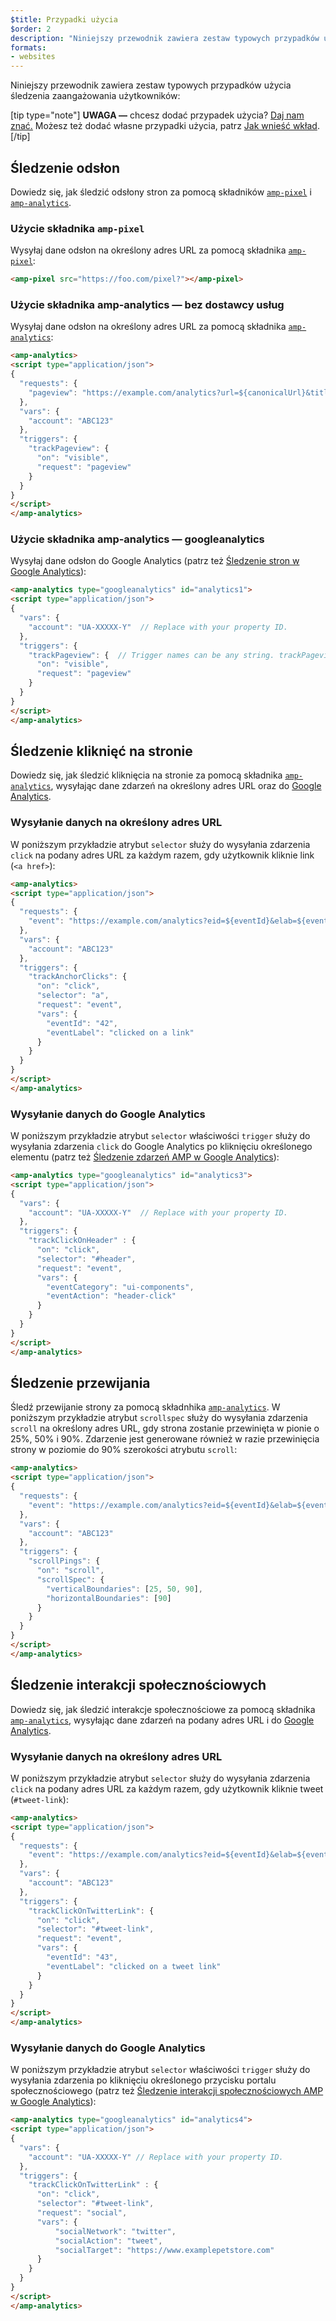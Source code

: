 ```yaml
---
$title: Przypadki użycia
$order: 2
description: "Niniejszy przewodnik zawiera zestaw typowych przypadków użycia śledzenia zaangażowania użytkowników: UWAGA — chcesz dodać przypadek użycia? Daj nam znać."
formats:
- websites
---
```


Niniejszy przewodnik zawiera zestaw typowych przypadków użycia śledzenia zaangażowania użytkowników:

[tip type="note"] **UWAGA —** chcesz dodać przypadek użycia? [Daj nam znać.](https://github.com/ampproject/docs/issues/new) Możesz też dodać własne przypadki użycia, patrz [Jak wnieść wkład](../../../../documentation/guides-and-tutorials/contribute/index.md). [/tip]

## Śledzenie odsłon

Dowiedz się, jak śledzić odsłony stron za pomocą składników [`amp-pixel`](../../../../documentation/components/reference/amp-pixel.md) i [`amp-analytics`](../../../../documentation/components/reference/amp-analytics.md).

### Użycie składnika `amp-pixel`

Wysyłaj dane odsłon na określony adres URL za pomocą składnika [`amp-pixel`](../../../../documentation/components/reference/amp-pixel.md):

```html
<amp-pixel src="https://foo.com/pixel?"></amp-pixel>
```

### Użycie składnika amp-analytics — bez dostawcy usług

Wysyłaj dane odsłon na określony adres URL za pomocą składnika [`amp-analytics`](../../../../documentation/components/reference/amp-analytics.md):

```html
<amp-analytics>
<script type="application/json">
{
  "requests": {
    "pageview": "https://example.com/analytics?url=${canonicalUrl}&title=${title}&acct=${account}"
  },
  "vars": {
    "account": "ABC123"
  },
  "triggers": {
    "trackPageview": {
      "on": "visible",
      "request": "pageview"
    }
  }
}
</script>
</amp-analytics>
```

### Użycie składnika amp-analytics — googleanalytics

Wysyłaj dane odsłon do Google Analytics (patrz też [Śledzenie stron w Google Analytics](https://developers.google.com/analytics/devguides/collection/amp-analytics/#page_tracking)):

```html
<amp-analytics type="googleanalytics" id="analytics1">
<script type="application/json">
{
  "vars": {
    "account": "UA-XXXXX-Y"  // Replace with your property ID.
  },
  "triggers": {
    "trackPageview": {  // Trigger names can be any string. trackPageview is not a required name.
      "on": "visible",
      "request": "pageview"
    }
  }
}
</script>
</amp-analytics>
```

## Śledzenie kliknięć na stronie <a name="tracking-page-clicks"></a>

Dowiedz się, jak śledzić kliknięcia na stronie za pomocą składnika [`amp-analytics`](../../../../documentation/components/reference/amp-analytics.md), wysyłając dane zdarzeń na określony adres URL oraz do [Google Analytics](https://developers.google.com/analytics/devguides/collection/amp-analytics/).

### Wysyłanie danych na określony adres URL

W poniższym przykładzie atrybut `selector` służy do wysyłania zdarzenia `click` na podany adres URL za każdym razem, gdy użytkownik kliknie link (`<a href>`):

```html
<amp-analytics>
<script type="application/json">
{
  "requests": {
    "event": "https://example.com/analytics?eid=${eventId}&elab=${eventLabel}&acct=${account}"
  },
  "vars": {
    "account": "ABC123"
  },
  "triggers": {
    "trackAnchorClicks": {
      "on": "click",
      "selector": "a",
      "request": "event",
      "vars": {
        "eventId": "42",
        "eventLabel": "clicked on a link"
      }
    }
  }
}
</script>
</amp-analytics>
```

### Wysyłanie danych do Google Analytics

W poniższym przykładzie atrybut `selector` właściwości `trigger` służy do wysyłania zdarzenia `click` do Google Analytics po kliknięciu określonego elementu (patrz też [ Śledzenie zdarzeń AMP w Google Analytics](https://developers.google.com/analytics/devguides/collection/amp-analytics/#event_tracking)):

```html
<amp-analytics type="googleanalytics" id="analytics3">
<script type="application/json">
{
  "vars": {
    "account": "UA-XXXXX-Y"  // Replace with your property ID.
  },
  "triggers": {
    "trackClickOnHeader" : {
      "on": "click",
      "selector": "#header",
      "request": "event",
      "vars": {
        "eventCategory": "ui-components",
        "eventAction": "header-click"
      }
    }
  }
}
</script>
</amp-analytics>
```

## Śledzenie przewijania <a name="tracking-scrolling"></a>

Śledź przewijanie strony za pomocą składnhika [`amp-analytics`](../../../../documentation/components/reference/amp-analytics.md). W poniższym przykładzie atrybut `scrollspec` służy do wysyłania zdarzenia `scroll` na określony adres URL, gdy strona zostanie przewinięta w pionie o 25%, 50% i 90%. Zdarzenie jest generowane również w razie przewinięcia strony w poziomie do 90% szerokości atrybutu `scroll`:

```html
<amp-analytics>
<script type="application/json">
{
  "requests": {
    "event": "https://example.com/analytics?eid=${eventId}&elab=${eventLabel}&acct=${account}"
  },
  "vars": {
    "account": "ABC123"
  },
  "triggers": {
    "scrollPings": {
      "on": "scroll",
      "scrollSpec": {
        "verticalBoundaries": [25, 50, 90],
        "horizontalBoundaries": [90]
      }
    }
  }
}
</script>
</amp-analytics>
```

## Śledzenie interakcji społecznościowych <a name="tracking-social-interactions"></a>

Dowiedz się, jak śledzić interakcje społecznościowe za pomocą składnika [`amp-analytics`](../../../../documentation/components/reference/amp-analytics.md), wysyłając dane zdarzeń na podany adres URL i do [Google Analytics](https://developers.google.com/analytics/devguides/collection/amp-analytics/).

### Wysyłanie danych na określony adres URL

W poniższym przykładzie atrybut `selector` służy do wysyłania zdarzenia `click` na podany adres URL za każdym razem, gdy użytkownik kliknie tweet (`#tweet-link`):

```html
<amp-analytics>
<script type="application/json">
{
  "requests": {
    "event": "https://example.com/analytics?eid=${eventId}&elab=${eventLabel}&acct=${account}"
  },
  "vars": {
    "account": "ABC123"
  },
  "triggers": {
    "trackClickOnTwitterLink": {
      "on": "click",
      "selector": "#tweet-link",
      "request": "event",
      "vars": {
        "eventId": "43",
        "eventLabel": "clicked on a tweet link"
      }
    }
  }
}
</script>
</amp-analytics>
```

### Wysyłanie danych do Google Analytics

W poniższym przykładzie atrybut `selector` właściwości `trigger` służy do wysyłania zdarzenia po kliknięciu określonego przycisku portalu społecznościowego (patrz też [Śledzenie interakcji społecznościowych AMP w Google Analytics](https://developers.google.com/analytics/devguides/collection/amp-analytics/#social_interactions)):

```html
<amp-analytics type="googleanalytics" id="analytics4">
<script type="application/json">
{
  "vars": {
    "account": "UA-XXXXX-Y" // Replace with your property ID.
  },
  "triggers": {
    "trackClickOnTwitterLink" : {
      "on": "click",
      "selector": "#tweet-link",
      "request": "social",
      "vars": {
          "socialNetwork": "twitter",
          "socialAction": "tweet",
          "socialTarget": "https://www.examplepetstore.com"
      }
    }
  }
}
</script>
</amp-analytics>
```
